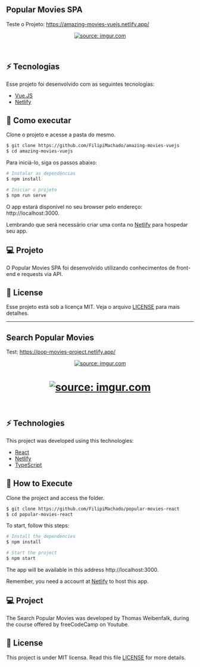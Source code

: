 <h2>Popular Movies SPA</h2>

Teste o Projeto: https://amazing-movies-vuejs.netlify.app/

<p align="center">
  <a href="https://imgur.com/ENAsm3s"><img src="https://i.imgur.com/ENAsm3s.png" title="source: imgur.com" /></a>
</p>

<br>

## ⚡ Tecnologias

Esse projeto foi desenvolvido com as seguintes tecnologias:

- [Vue.JS](https://vuejs.org/)
- [Netlify](https://www.netlify.com/)

## 🚀 Como executar

Clone o projeto e acesse a pasta do mesmo.

```bash
$ git clone https://github.com/FilipiMachado/amazing-movies-vuejs
$ cd amazing-movies-vuejs
```

Para iniciá-lo, siga os passos abaixo:
```bash
# Instalar as dependências
$ npm install

# Iniciar o projeto
$ npm run serve
```
O app estará disponível no seu browser pelo endereço: http://localhost:3000.

Lembrando que será necessário criar uma conta no [Netlify](https://www.netlify.com/) para hospedar seu app.

## 💻 Projeto

O Popular Movies SPA foi desenvolvido utilizando conhecimentos de front-end e requests via API.                                                                                                          
## 📝 License

Esse projeto está sob a licença MIT. Veja o arquivo [LICENSE](LICENSE.md) para mais detalhes.

<hr>

<h2>Search Popular Movies</h2>

Test: https://pop-movies-project.netlify.app/

<p align="center">
  <a href="https://imgur.com/57PbV3f"><img src="https://i.imgur.com/57PbV3f.png" title="source: imgur.com" /></a>
</p>
<h1 align="center">
    <a href="https://imgur.com/j8XYwDk"><img src="https://i.imgur.com/j8XYwDk.png" title="source: imgur.com" /></a>
</h1>

<br>

## ⚡ Technologies

This project was developed using this technologies:

- [React](https://reactjs.org)
- [Netlify](https://www.netlify.com/)
- [TypeScript](https://www.typescriptlang.org/)

## 🚀 How to Execute

Clone the project and access the folder.

```bash
$ git clone https://github.com/FilipiMachado/popular-movies-react
$ cd popular-movies-react
```

To start, follow this steps:
```bash
# Install the dependencies
$ npm install

# Start the project
$ npm start
```
The app will be available in this address http://localhost:3000.

Remember, you need a account at [Netlify](https://www.netlify.com/) to host this app.

## 💻 Project

The Search Popular Movies was developed by Thomas Weibenfalk, during the course offered by freeCodeCamp on Youtube.                                                                                                           
## 📝 License

This project is under MIT licensa. Read this file [LICENSE](LICENSE.md) for more details.
